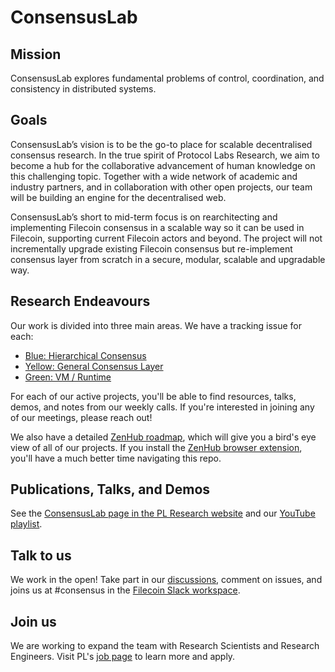 
# ConsensusLab

## Mission

ConsensusLab explores fundamental problems of control, coordination, and consistency in distributed systems.

## Goals

ConsensusLab’s vision is to be the go-to place for scalable decentralised consensus research. In the true spirit of Protocol Labs Research, we aim to become a hub for the collaborative advancement of human knowledge on this challenging topic. Together with a wide network of academic and industry partners, and in collaboration with other open projects, our team will be building an engine for the decentralised web.

ConsensusLab’s short to mid-term focus is on rearchitecting and implementing Filecoin consensus in a scalable way so it can be used in Filecoin, supporting current Filecoin actors and beyond. The project will not incrementally upgrade existing Filecoin consensus but re-implement consensus layer from scratch in a secure, modular, scalable and upgradable way.

## Research Endeavours

Our work is divided into three main areas. We have a tracking issue for each:
* [Blue: Hierarchical Consensus](https://github.com/protocol/ConsensusLab/issues/3)
* [Yellow: General Consensus Layer](https://github.com/protocol/ConsensusLab/issues/2)
* [Green: VM / Runtime](https://github.com/protocol/ConsensusLab/issues/1)

For each of our active projects, you'll be able to find resources, talks, demos, and notes from our weekly calls. If you're interested in joining any of our meetings, please reach out!

We also have a detailed [ZenHub roadmap](https://app.zenhub.com/workspaces/consensuslab-60f84a7fa2395a0011e4134c/roadmap?invite=true), which will give you a bird's eye view of all of our projects. If you install the [ZenHub browser extension](https://www.zenhub.com/extension), you'll have a much better time navigating this repo.

## Publications, Talks, and Demos

See the [ConsensusLab page in the PL Research website](https://research.protocol.ai/groups/consensuslab/) and our [YouTube playlist](https://www.youtube.com/playlist?list=PLhuBigpl7lqtqT8HLuk0mLVeG76Koa9St).

## Talk to us

We work in the open! Take part in our [discussions](https://github.com/protocol/ConsensusLab/discussions), comment on issues, and joins us at #consensus in the [Filecoin Slack workspace](https://filecoin.io/slack).

## Join us

We are working to expand the team with Research Scientists and Research Engineers. Visit PL's [job page](https://protocol.ai/join/) to learn more and apply.
